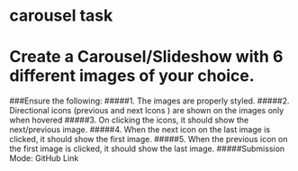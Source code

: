 # carousel task

# Create a Carousel/Slideshow with 6 different images of  your choice. 
###Ensure the following:
#####1. The images are properly styled.
#####2. Directional icons (previous and next Icons ) are shown on the images only when hovered
#####3. On clicking the icons, it should show the next/previous image. 
#####4. When the next icon on the last image is clicked, it should show the first image.
#####5. When the previous icon on the first image is clicked, it should show the last image. 
#####Submission Mode: GitHub Link
